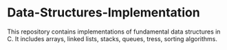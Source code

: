 # Data-Structures-Implementation
This repository contains implementations of fundamental data structures in C. 
It includes arrays, linked lists, stacks, queues, tress, sorting algorithms.
